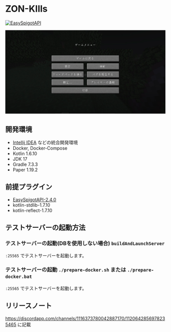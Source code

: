 # ZON-KIlls
[![EasySpigotAPI](https://img.shields.io/badge/EasySpigotAPI-%E2%AC%85-4D4.svg)](https://github.com/sya-ri/EasySpigotAPI)

[!['デモ動画'](./docs/demo.png)](https://youtu.be/BST5x0NHNbY)

## 開発環境
- [Intellij IDEA](https://www.jetbrains.com/idea/) などの統合開発環境
- Docker, Docker-Compose
- Kotlin 1.6.10
- JDK 17
- Gradle 7.3.3
- Paper 1.19.2

## 前提プラグイン
- [EasySpigotAPI-2.4.0](https://github.com/sya-ri/EasySpigotAPI/releases/tag/v2.4.0)
- kotlin-stdlib-1.7.10
- kotlin-reflect-1.7.10

## テストサーバーの起動方法

### テストサーバーの起動(DBを使用しない場合) `buildAndLaunchServer`

`:25565` でテストサーバーを起動します。

### テストサーバーの起動 `./prepare-docker.sh` または `./prepare-docker.bat`

`:25565` でテストサーバーを起動します。

## リリースノート
https://discordapp.com/channels/1116373780042887170/1120642856978235465 に記載